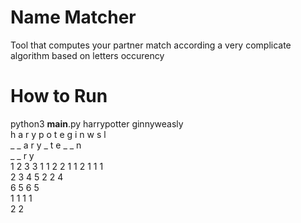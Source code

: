 # Name Matcher
Tool that computes your partner match according a very complicate algorithm based on letters occurency

# How to Run
python3 __main__.py harrypotter ginnyweasly\
h a r y p o t e g i n w s l\
_ _ a r y _ t e _ _ n      \
_ _ r y                    \
1 2 3 3 1 1 2 2 1 1 2 1 1 1\
2 3 4 5 2 2 4\
6 5 6 5\
1 1 1 1\
2 2

